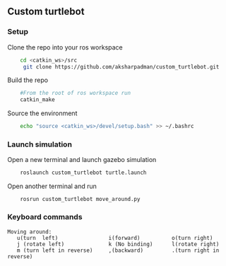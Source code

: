 ## Custom turtlebot 

### Setup 

Clone the repo into your ros workspace 

```sh
    cd <catkin_ws>/src
     git clone https://github.com/aksharpadman/custom_turtlebot.git 
```
Build the repo

```sh
    #From the root of ros workspace run
    catkin_make
```
Source the environment
```sh
    echo "source <catkin_ws>/devel/setup.bash" >> ~/.bashrc 
```

### Launch simulation

Open a new terminal and launch gazebo simulation
```sh
    roslaunch custom_turtlebot turtle.launch
```
Open another terminal and run
```
    rosrun custom_turtlebot move_around.py
```
### Keyboard commands
```
Moving around:
   u(turn  left)                i(forward)          o(turn right)
   j (rotate left)              k (No binding)      l(rotate right)
   m (turn left in reverse)     ,(backward)         .(turn right in reverse)
   ```